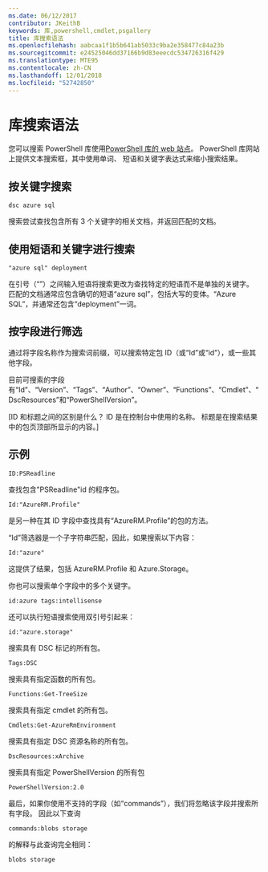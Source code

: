```yaml
---
ms.date: 06/12/2017
contributor: JKeithB
keywords: 库,powershell,cmdlet,psgallery
title: 库搜索语法
ms.openlocfilehash: aabcaa1f1b5b641ab5033c9ba2e358477c84a23b
ms.sourcegitcommit: e24525046dd37166b9d83eeecdc534726316f429
ms.translationtype: MTE95
ms.contentlocale: zh-CN
ms.lasthandoff: 12/01/2018
ms.locfileid: "52742850"
---
```

# <a name="gallery-search-syntax"></a>库搜索语法

您可以搜索 PowerShell 库使用[PowerShell 库的 web 站点](https://www.powershellgallery.com/)。
PowerShell 库网站上提供文本搜索框，其中使用单词、 短语和关键字表达式来缩小搜索结果。

## <a name="search-by-keywords"></a>按关键字搜索

    dsc azure sql

搜索尝试查找包含所有 3 个关键字的相关文档，并返回匹配的文档。

## <a name="search-using-phrases-and-keywords"></a>使用短语和关键字进行搜索

    "azure sql" deployment

在引号（“”）之间输入短语将搜索更改为查找特定的短语而不是单独的关键字。
匹配的文档通常应包含确切的短语“azure sql”，包括大写的变体。“Azure SQL”，并通常还包含“deployment”一词。

## <a name="filtering-on-fields"></a>按字段进行筛选

通过将字段名称作为搜索词前缀，可以搜索特定包 ID（或“Id”或“id”），或一些其他字段。

目前可搜索的字段有“Id”、“Version”、“Tags”、“Author”、“Owner”、“Functions”、“Cmdlet”、“DscResources”和“PowerShellVersion”。

[ID 和标题之间的区别是什么？ ID 是在控制台中使用的名称。 标题是在搜索结果中的包页顶部所显示的内容。]

## <a name="examples"></a>示例

    ID:PSReadline
    
查找包含"PSReadline"id 的程序包。

    Id:"AzureRM.Profile"

是另一种在其 ID 字段中查找具有“AzureRM.Profile”的包的方法。

“Id”筛选器是一个子字符串匹配，因此，如果搜索以下内容：

    Id:"azure"

这提供了结果，包括 AzureRM.Profile 和 Azure.Storage。

你也可以搜索单个字段中的多个关键字。 

    id:azure tags:intellisense

还可以执行短语搜索使用双引号引起来：

    id:"azure.storage"

搜索具有 DSC 标记的所有包。

    Tags:DSC

搜索具有指定函数的所有包。

    Functions:Get-TreeSize

搜索具有指定 cmdlet 的所有包。

    Cmdlets:Get-AzureRmEnvironment

搜索具有指定 DSC 资源名称的所有包。

    DscResources:xArchive

搜索具有指定 PowerShellVersion 的所有包

    PowerShellVersion:2.0

最后，如果你使用不支持的字段（如“commands”），我们将忽略该字段并搜索所有字段。 因此以下查询

    commands:blobs storage

的解释与此查询完全相同：

    blobs storage
